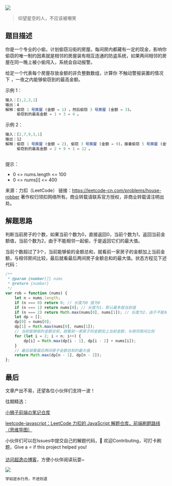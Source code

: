 ![](https://imgconvert.csdnimg.cn/aHR0cHM6Ly9jZG4uanNkZWxpdnIubmV0L2doL2Nob2NvbGF0ZTE5OTkvY2RuL2ltZy8yMDIwMDgyODE0NTUyMS5qcGc?x-oss-process=image/format,png)
>仰望星空的人，不应该被嘲笑

## 题目描述
你是一个专业的小偷，计划偷窃沿街的房屋。每间房内都藏有一定的现金，影响你偷窃的唯一制约因素就是相邻的房屋装有相互连通的防盗系统，如果两间相邻的房屋在同一晚上被小偷闯入，系统会自动报警。

给定一个代表每个房屋存放金额的非负整数数组，计算你 不触动警报装置的情况下 ，一夜之内能够偷窃到的最高金额。

 

示例 1：

```javascript
输入：[1,2,3,1]
输出：4
解释：偷窃 1 号房屋 (金额 = 1) ，然后偷窃 3 号房屋 (金额 = 3)。
     偷窃到的最高金额 = 1 + 3 = 4 。
```

示例 2：

```javascript
输入：[2,7,9,3,1]
输出：12
解释：偷窃 1 号房屋 (金额 = 2), 偷窃 3 号房屋 (金额 = 9)，接着偷窃 5 号房屋 (金额 = 1)。
     偷窃到的最高金额 = 2 + 9 + 1 = 12 。
 
```

提示：

- 0 <= nums.length <= 100
- 0 <= nums[i] <= 400

来源：力扣（LeetCode）
链接：https://leetcode-cn.com/problems/house-robber
著作权归领扣网络所有。商业转载请联系官方授权，非商业转载请注明出处。

## 解题思路

判断当前房子的个数，如果当前个数为0，直接返回0，当前个数为1，返回当前金额值，当前个数为2，由于不能相邻一起偷，于是返回它们的最大值。

当前个数超过了3个，当前能够偷的金额总和，就看前一家房子的金额加上当前金额，与相邻房间比较，最后就看最后两间房子金额总和的最大值。状态方程见下述代码：

```javascript
/**
 * @param {number[]} nums
 * @return {number}
 */
var rob = function (nums) {
    let n = nums.length;
    if (n === 0) return 0; // 长度为0 值为0
    if (n === 1) return nums[0]; // 长度为1，默认最多就当前值
    if (n === 2) return Math.max(nums[0], nums[1]); // 长度为2，由于不能相邻偷，就取最大
    let dp = [];
    dp[0] = nums[0];
    dp[1] = Math.max(nums[0], nums[1]);
    // 当前能够偷的金额总和，就看前一家房子的金额加上当前金额，与相邻房间比较
    for (let i = 2; i < n; i++) {
        dp[i] = Math.max(dp[i - 1], dp[i - 2] + nums[i]);
    }
    // 最后就看最后两间房子金额总和的最大值
    return Math.max(dp[n - 1], dp[n - 2]);
};
```


## 最后
文章产出不易，还望各位小伙伴们支持一波！

往期精选：

<a href="https://github.com/Chocolate1999/Front-end-learning-to-organize-notes">小狮子前端の笔记仓库</a>

<a href="https://github.com/Chocolate1999/leetcode-javascript">leetcode-javascript：LeetCode 力扣的 JavaScript 解题仓库，前端刷题路线（思维导图）</a>

小伙伴们可以在Issues中提交自己的解题代码，🤝 欢迎Contributing，可打卡刷题，Give a ⭐️ if this project helped you!


<a href="https://yangchaoyi.vip/">访问超逸の博客</a>，方便小伙伴阅读玩耍~

![](https://img-blog.csdnimg.cn/2020090211491121.png#pic_center)

```javascript
学如逆水行舟，不进则退
```


